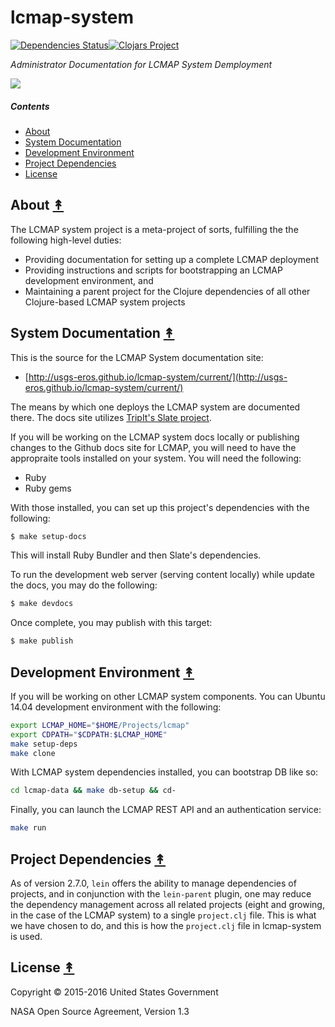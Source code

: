 # lcmap-system

[![Dependencies Status][deps-badge]][deps][![Clojars Project][clojars-badge]][clojars]

*Administrator Documentation for LCMAP System Demployment*

[![][lcmap-logo]][lcmap-logo-large]


##### Contents

* [About](#about-)
* [System Documentation](#system-documentation-)
* [Development Environment](#development-environment-)
* [Project Dependencies](#project-dependencies-)
* [License](#license-)

## About [&#x219F;](#contents)

The LCMAP system project is a meta-project of sorts, fulfilling the the following high-level duties:
* Providing documentation for setting up a complete LCMAP deployment
* Providing instructions and scripts for bootstrapping an LCMAP development environment, and
* Maintaining a parent project for the Clojure dependencies of all other Clojure-based LCMAP system projects


## System Documentation [&#x219F;](#contents)

This is the source for the LCMAP System documentation site:
 * [http://usgs-eros.github.io/lcmap-system/current/](http://usgs-eros.github.io/lcmap-system/current/)

The means by which one deploys the LCMAP system are documented there. The docs site utilizes [TripIt's Slate project](https://github.com/tripit/slate).

If you will be working on the LCMAP system docs locally or publishing changes
to the Github docs site for LCMAP, you will need to have the appropraite tools
installed on your system. You will need the following:

* Ruby
* Ruby gems

With those installed, you can set up this project's dependencies with the
following:

```bash
$ make setup-docs
```

This will install Ruby Bundler and then Slate's dependencies.

To run the development web server (serving content locally) while update the
docs, you may do the following:

```bash
$ make devdocs
```

Once complete, you may publish with this target:

```bash
$ make publish
```

## Development Environment [&#x219F;](#contents)

If you will be working on other LCMAP system components. You can  Ubuntu 14.04 development environment with the following:

```bash
export LCMAP_HOME="$HOME/Projects/lcmap"
export CDPATH="$CDPATH:$LCMAP_HOME"
make setup-deps
make clone
```

With LCMAP system dependencies installed, you can bootstrap DB like so:

```bash
cd lcmap-data && make db-setup && cd-
```

Finally, you can launch the LCMAP REST API and an authentication service:

```bash
make run
```

## Project Dependencies [&#x219F;](#contents)

As of version 2.7.0, `lein` offers the ability to manage dependencies of projects, and in conjunction with the `lein-parent` plugin, one may reduce the dependency management across all related projects (eight and growing, in the case of the LCMAP system) to a single `project.clj` file. This is what we have chosen to do, and this is how the `project.clj` file in lcmap-system is used.


## License [&#x219F;](#contents)

Copyright © 2015-2016 United States Government

NASA Open Source Agreement, Version 1.3



<!-- Named page links below: /-->

[travis]: https://travis-ci.org/USGS-EROS/lcmap-system
[travis-badge]: https://travis-ci.org/USGS-EROS/lcmap-system.png?branch=master
[deps]: http://jarkeeper.com/usgs-eros/lcmap-system
[deps-badge]: http://jarkeeper.com/usgs-eros/lcmap-system/status.svg
[lcmap-logo]: https://raw.githubusercontent.com/USGS-EROS/lcmap-system/master/resources/images/lcmap-logo-1-250px.png
[lcmap-logo-large]: https://raw.githubusercontent.com/USGS-EROS/lcmap-system/master/resources/images/lcmap-logo-1-1000px.png
[clojars]: https://clojars.org/gov.usgs.eros/lcmap-system
[clojars-badge]: https://img.shields.io/clojars/v/gov.usgs.eros/lcmap-system.svg
[tag-badge]: https://img.shields.io/github/tag/usgs-eros/lcmap-system.svg?maxAge=2592000
[tag]: https://github.com/usgs-eros/lcmap-system/tags
